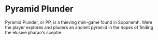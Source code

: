 # Pyramid Plunder

Pyramid Plunder, or PP, is a thieving mini-game found in Sopanemh. Were the player explores and pluders an ancient pyramid in the hopes of finding the elusive pharao's sceptre.